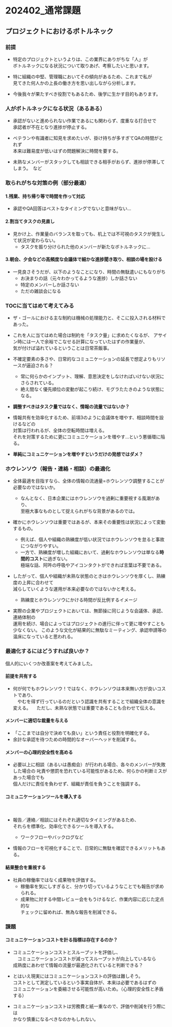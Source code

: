 
<style>
  hr {  
    opacity: 0;  
    break-after: page;  
  }  
</style>

# 202402_通常課題

## プロジェクトにおけるボトルネック

### 前提

- 特定のプロジェクトというよりは、この業界にありがちな「人」が  
  ボトルネックになる状況について取りあげ、考察したいと思います。

- 特に組織の中堅、管理職においてその傾向があるため、これまで私が  
  見てきた何人かの上長の働き方を思い出しながら分析します。

- 今後我々が果たすべき役割でもあるため、後学に生かす目的もあります。

### 人がボトルネックになる状況（あるある）

- 承認がないと進められない作業であるにも関わらず、度重なる打合せで  
  承認者が不在となり進捗が停止する。

- ベテランや有識者に知見を求めたいが、掛け持ちが多すぎてQAの時間がとれず  
  本来は難易度が低いはずの問題解決に時間を要する。

- 未熟なメンバーがスタックしても相談できる相手がおらず、進捗が停滞してしまう。　など

### 取られがちな対策の例（部分最適）

#### 1.残業、持ち帰り等で時間を作って対応

- 承認やQA回答はベストなタイミングでないと意味がない…

#### 2.割当てタスクの見直し

- 見かけ上、作業量のバランスを取っても、机上では不可視のタスクが発生して状況が変わらない。
  - タスクを振り分けられた他のメンバーが新たなボトルネックに…

#### 3.朝会、夕会などの高頻度な会議体で細かな進捗聞き取り、相談の場を設ける

- 一見良さそうだが、以下のようなことになり、時間の無駄遣いにもなりがち
  - お決まりの話（元々わかってるような進捗）しか話さない
  - 特定のメンバーしか話さない
  - ただの雑談会になる

### TOCに当てはめて考えてみる

- ザ・ゴールにおける主な制約は機械の処理能力と、そこに投入される材料であった。

- これを人に当てはめた場合は制約を「タスク量」に求めたくなるが、
  アサイン時には一人で余裕でこなせる計算になっていたはずの作業量が、  
  気が付けば溢れているということは日常茶飯事。

- 不確定要素の多さや、日常的なコミュニケーションの延長で想定よりもリソースが逼迫される？  
  - 常に何らかのインプット、理解、意思決定をしなければいけない状況にさらされている。
  - 絶え間なく優先順位の変動が起こり続け、モグラたたきのような状態になる。
  
- **調整すべきはタスク量ではなく、情報の流量ではないか？**

- 情報共有を効率化するため、前項3のように会議体を増やす、相談時間を設けるなどの  
  対策は行われるが、全体の空転時間は増える。  
  それを対策するために更にコミュニケーションを増やす…という悪循環に陥る。

- **単純にコミュニケーションを増やすというだけの発想ではダメ？**

### ホウレンソウ（報告・連絡・相談）の最適化

- 全体最適を目指すなら、全体の情報の流通量=ホウレンソウ調整することが必要なのではないか。
  - なんとなく、日本企業にはホウレンソウを過剰に重要視する風潮があり、  
    至極大事なものとして捉えられがちな背景があるのでは。

- 確かにホウレンソウは重要ではあるが、本来その重要性は状況によって変動するもの。
  - 例えば、個人や組織の熟練度が低い状況ではホウレンソウを怠ると事故につながりやすい。
  - 一方で、熟練度が増した組織において、過剰なホウレンソウは単なる**時間的コスト**に過ぎない。  
    極端な話、阿吽の呼吸やアイコンタクトができれば言葉は不要である。

- したがって、個人や組織が未熟な状態のときはホウレンソウを厚くし、熟練度の上昇に合わせて  
  減らしていくような運用が本来必要なのではないかと考える。
  - 熟練度とホウレンソウにかける時間が反比例するイメージ

- 実際の企業やプロジェクトにおいては、無節操に同じような会議体、承認、連絡体制の  
  運用を続け、場合によってはプロジェクトの進行に伴って更に増やすことも少なくない。
  このような文化が結果的に無駄なミーティング、承認申請等の温床になっていると思われる。

### 最適化するにはどうすれば良いか？

個人的にいくつか改善案を考えてみました。

#### 前提を共有する

- 何が何でもホウレンソウ！ではなく、ホウレンソウは本来無い方が良いコストであり、  
　やむを得ず行っているのだという認識を共有することで組織全体の意識を変える。
　ただし、未熟な状態では重要であることも合わせて伝える。

#### メンバーに適切な裁量を与える

- 「ここまでは自分で決めても良い」という責任と役割を明確化する。
- 余計な承認を待つための時間的なオーバーヘッドを削減する。

#### メンバーの心理的安全性を高める

- 必要以上に相談（あるいは愚痴会）が行われる場合、各々のメンバーが失敗した場合の
  叱責や懲罰を恐れている可能性があるため、何らかの判断ミスがあった場合でも  
  個人だけに責任を負わせず、組織が責任を負うことを強調する。

#### コミュニケーションツールを導入する
　　
- 報告／連絡／相談にはそれぞれ適切なタイミングがあるため、  
  それらを標準化、効率化できるツールを導入する。
  - ワークフローやバックログなど

- 情報のフローを可視化することで、日常的に無駄を確認できるメリットもある。

#### 結果整合を重視する

- 社員の稼働率ではなく成果物を評価する。
  - 稼働率を気にしすぎると、分かり切っているようなことでも報告が求められる。
  - 成果物に対する中間レビュー会をもうけるなど、作業内容に応じた定点的な  
    チェックに留めれば、無為な報告を削減できる。

### 課題

#### コミュニケーションコストを計る指標は存在するのか？

- コミュニケーションコストとスループットを評価し、  
　コミュニケーションコストが減ってスループットが向上しているなら　　
  成熟度にあわせて情報の流量が最適化されていると判断できる？

- とはいえ現実にはコミュニケーションコストの評価は難しそう。  
  コストとして測定しているという事実自体が、本来は必要であるはずの  
  コミュニケーションを委縮させる可能性が高いため。（心理的安全性と矛盾する）

- コミュニケーションコストは労務費と紙一重なので、評価や削減を行う際には  
  かなり慎重になるべきなのかもしれない。
